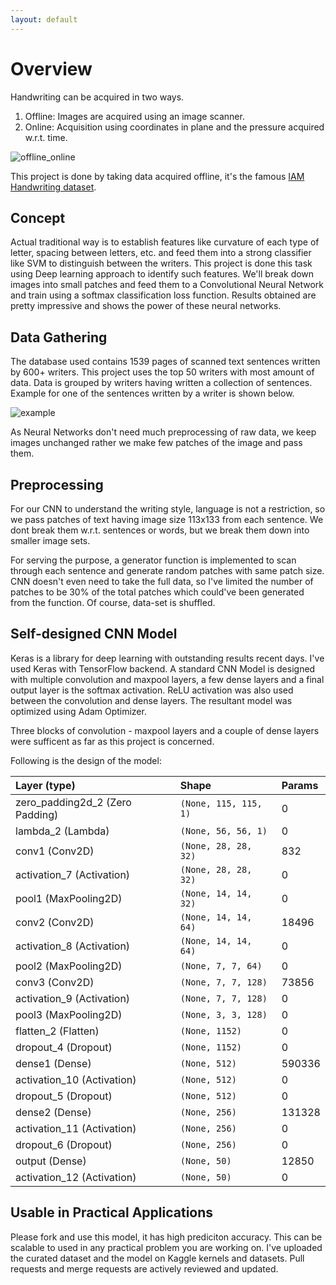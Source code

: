```yaml
---
layout: default
---
```


# Overview

Handwriting can be acquired in two ways. 
1.  Offline: Images are acquired using an image scanner.
2.  Online: Acquisition using coordinates in plane and the pressure acquired w.r.t. time.

![offline_online](https://kaggle2.blob.core.windows.net/competitions/kaggle/3385/media/stroke.png)

This project is done by taking data acquired offline, it's the famous [IAM Handwriting dataset](http://www.fki.inf.unibe.ch/databases/iam-handwriting-database).

## Concept

Actual traditional way is to establish features like curvature of each type of letter, spacing between letters, etc. and feed them into a strong classifier like SVM to distinguish between the writers. This project is done this task using Deep learning approach to identify such features. We'll break down images into small patches and feed them to a Convolutional Neural Network and train using a softmax classification loss function. Results obtained are pretty impressive and shows the power of these neural networks. 

## Data Gathering

The database used contains 1539 pages of scanned text sentences written by 600+ writers. This project uses the top 50 writers with most amount of data. Data is grouped by writers having written a collection of sentences. Example for one of the sentences written by a writer is shown below.

![example](https://github.com/TejasReddy9/handwriting_cnn/blob/master/docs/a01-011.png?raw=true)

As Neural Networks don't need much preprocessing of raw data, we keep images unchanged rather we make few patches of the image and pass them.

## Preprocessing

For our CNN to understand the writing style, language is not a restriction, so we pass patches of text having image size 113x133 from each sentence. We dont break them w.r.t. sentences or words, but we break them down into smaller image sets. 

For serving the purpose, a generator function is implemented to scan through each sentence and generate random patches with same patch size. CNN doesn't even need to take the full data, so I've limited the number of patches to be 30% of the total patches which could've been generated from the function. Of course, data-set is shuffled.

## Self-designed CNN Model

Keras is a library for deep learning with outstanding results recent days. I've used Keras with TensorFlow backend. A standard CNN Model is designed with multiple convolution and maxpool layers, a few dense layers and a final output layer is the softmax activation. ReLU activation was also used between the convolution and dense layers. The resultant model was optimized using Adam Optimizer.

Three blocks of convolution - maxpool layers and a couple of dense layers were sufficent as far as this project is concerned.

Following is the design of the model:

| Layer (type)                     | Shape                 | Params |
|:---------------------------------|:----------------------|:-------|
| zero_padding2d_2 (Zero Padding)  | `(None, 115, 115, 1)` | 0      |
| lambda_2 (Lambda)                | `(None, 56, 56, 1)`   | 0      |
| conv1 (Conv2D)                   | `(None, 28, 28, 32)`  | 832    |
| activation_7 (Activation)        | `(None, 28, 28, 32)`  | 0      |
| pool1 (MaxPooling2D)             | `(None, 14, 14, 32)`  | 0      |
| conv2 (Conv2D)                   | `(None, 14, 14, 64)`  | 18496  |
| activation_8 (Activation)        | `(None, 14, 14, 64)`  | 0      |
| pool2 (MaxPooling2D)             | `(None, 7, 7, 64)`    | 0      |
| conv3 (Conv2D)                   | `(None, 7, 7, 128)`   | 73856  |
| activation_9 (Activation)        | `(None, 7, 7, 128)`   | 0      |
| pool3 (MaxPooling2D)             | `(None, 3, 3, 128)`   | 0      |
| flatten_2 (Flatten)              | `(None, 1152)`        | 0      |
| dropout_4 (Dropout)              | `(None, 1152)`        | 0      |
| dense1 (Dense)                   | `(None, 512)`         | 590336 |
| activation_10 (Activation)       | `(None, 512)`         | 0      |
| dropout_5 (Dropout)              | `(None, 512)`         | 0      |
| dense2 (Dense)                   | `(None, 256)`         | 131328 |
| activation_11 (Activation)       | `(None, 256)`         | 0      |
| dropout_6 (Dropout)              | `(None, 256)`         | 0      |
| output (Dense)                   | `(None, 50)`          | 12850  |
| activation_12 (Activation)       | `(None, 50)`          | 0      |

## Usable in Practical Applications

Please fork and use this model, it has high prediciton accuracy. This can be scalable to used in any practical problem you are working on. I've uploaded the curated dataset and the model on Kaggle kernels and datasets. Pull requests and merge requests are actively reviewed and updated.





